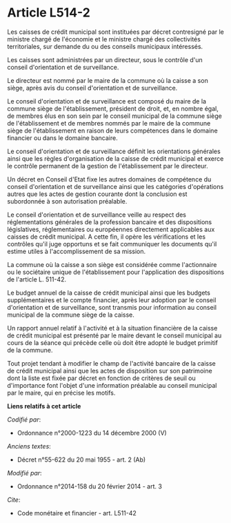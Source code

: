 # Article L514-2

Les caisses de crédit municipal sont instituées par décret contresigné par le ministre chargé de l'économie et le ministre
chargé des collectivités territoriales, sur demande du ou des conseils municipaux intéressés. 

Les caisses sont administrées par un directeur, sous le contrôle d'un conseil d'orientation et de surveillance. 

Le directeur est nommé par le maire de la commune où la caisse a son siège, après avis du conseil d'orientation et de
surveillance. 

Le conseil d'orientation et de surveillance est composé du maire de la commune siège de l'établissement, président de droit,
et, en nombre égal, de membres élus en son sein par le conseil municipal de la commune siège de l'établissement et de membres
nommés par le maire de la commune siège de l'établissement en raison de leurs compétences dans le domaine financier ou dans
le domaine bancaire. 

Le conseil d'orientation et de surveillance définit les orientations générales ainsi que les règles d'organisation de la
caisse de crédit municipal et exerce le contrôle permanent de la gestion de l'établissement par le directeur. 

Un décret en Conseil d'Etat fixe les autres domaines de compétence du conseil d'orientation et de surveillance ainsi que les
catégories d'opérations autres que les actes de gestion courante dont la conclusion est subordonnée à son autorisation
préalable. 

Le conseil d'orientation et de surveillance veille au respect des réglementations générales de la profession bancaire et des
dispositions législatives, réglementaires ou européennes directement applicables aux caisses de crédit municipal. A cette
fin, il opère les vérifications et les contrôles qu'il juge opportuns et se fait communiquer les documents qu'il estime
utiles à l'accomplissement de sa mission. 

La commune où la caisse a son siège est considérée comme l'actionnaire ou le sociétaire unique de l'établissement pour
l'application des dispositions de l'article L. 511-42. 

Le budget annuel de la caisse de crédit municipal ainsi que les budgets supplémentaires et le compte financier, après leur
adoption par le conseil d'orientation et de surveillance, sont transmis pour information au conseil municipal de la commune
siège de la caisse. 

Un rapport annuel relatif à l'activité et à la situation financière de la caisse de crédit municipal est présenté par le
maire devant le conseil municipal au cours de la séance qui précède celle où doit être adopté le budget primitif de la
commune. 

Tout projet tendant à modifier le champ de l'activité bancaire de la caisse de crédit municipal ainsi que les actes de
disposition sur son patrimoine dont la liste est fixée par décret en fonction de critères de seuil ou d'importance font
l'objet d'une information préalable au conseil municipal par le maire, qui en précise les motifs.

**Liens relatifs à cet article**

_Codifié par_:

  - Ordonnance n°2000-1223 du 14 décembre 2000 (V)

_Anciens textes_:

  - Décret n°55-622 du 20 mai 1955 - art. 2 (Ab)

_Modifié par_:

  - Ordonnance n°2014-158 du 20 février 2014 - art. 3

_Cite_:

  - Code monétaire et financier - art. L511-42
